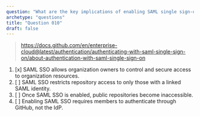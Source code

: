 ```yaml
---
question: "What are the key implications of enabling SAML single sign-on (SSO) for an organization in GitHub Enterprise Cloud?"
archetype: "questions"
title: "Question 010"
draft: false
---
```


> https://docs.github.com/en/enterprise-cloud@latest/authentication/authenticating-with-saml-single-sign-on/about-authentication-with-saml-single-sign-on
1. [x] SAML SSO allows organization owners to control and secure access to organization resources.
1. [ ] SAML SSO restricts repository access to only those with a linked SAML identity.
1. [ ] Once SAML SSO is enabled, public repositories become inaccessible.
1. [ ] Enabling SAML SSO requires members to authenticate through GitHub, not the IdP.
